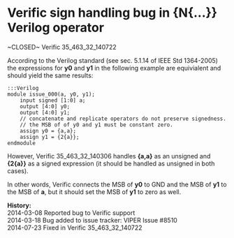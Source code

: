 
Verific sign handling bug in {N{...}} Verilog operator
======================================================

~CLOSED~ Verific 35_463_32_140722

According to the Verilog standard (see sec. 5.1.14 of IEEE Std 1364-2005) the
expressions for **y0** and **y1** in the following example are equivialent and should
yield the same results:

    :::Verilog
    module issue_000(a, y0, y1);
        input signed [1:0] a;
        output [4:0] y0;
        output [4:0] y1;
        // concatenate and replicate operators do not preserve signedness.
        // the MSB of of y0 and y1 must be constant zero.
        assign y0 = {a,a};
        assign y1 = {2{a}};
    endmodule

However, Verific 35_463_32_140306 handles **{a,a}** as an unsigned and **{2{a}}** as a signed expression (it should be handled as unsigned in both cases).

In other words, Verific connects the MSB of **y0** to GND and the MSB of **y1** to the MSB of **a**, but it should set the MSB of **y1** to zero as well.

**History:**  
2014-03-08 Reported bug to Verific support  
2014-03-18 Bug added to issue tracker: VIPER Issue #8510  
2014-07-23 Fixed in Verific 35_463_32_140722

